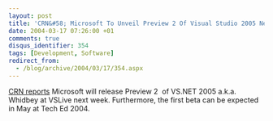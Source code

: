 ```yaml
---
layout: post
title: 'CRN&#58; Microsoft To Unveil Preview 2 Of Visual Studio 2005 Next Week'
date: 2004-03-17 07:26:00 +01
comments: true
disqus_identifier: 354
tags: [Development, Software]
redirect_from:
  - /blog/archive/2004/03/17/354.aspx
---
```


[CRN reports](http://www.crn.com/sections/BreakingNews/breakingnews.asp?ArticleID=48672) Microsoft will release Preview 2  of VS.NET 2005 a.k.a. Whidbey at VSLive next week. Furthermore, the first beta can be expected in May at Tech Ed 2004.

